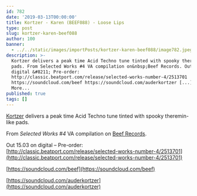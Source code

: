 ```yaml
---
id: 782
date: '2019-03-13T00:00:00'
title: Kortzer - Karen (BEEF088) - Loose Lips
type: post
slug: kortzer-karen-beef088
author: 100
banner:
  - ../../static/images/importPosts/kortzer-karen-beef088/image782.jpeg
description: >-
  Kortzer delivers a peak time Acid Techno tune tinted with spooky theremin-like
  pads. From Selected Works #4 VA compilation on&nbsp;Beef Records. Out 15.03 on
  digital &#8211; Pre-order:
  http://classic.beatport.com/release/selected-works-number-4/2513701
  https://soundcloud.com/beef https://soundcloud.com/auderkortzer [...]Read
  More...
published: true
tags: []
---
```

[Kortzer](https://www.residentadvisor.net/dj/kortzer-uk) delivers a peak time Acid Techno tune tinted with spooky theremin-like pads.

From _Selected Works #4_ VA compilation on [Beef Records](https://beefrecords.wordpress.com/).

Out 15.03 on digital – Pre-order: [](http://classic.beatport.com/release/selected-works-number-4/2513701)[http://classic.beatport.com/release/selected-works-number-4/2513701](http://classic.beatport.com/release/selected-works-number-4/2513701)

[](https://soundcloud.com/beef)[https://soundcloud.com/beef](https://soundcloud.com/beef)

[](https://soundcloud.com/auderkortzer)[https://soundcloud.com/auderkortzer](https://soundcloud.com/auderkortzer)